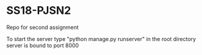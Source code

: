 # SS18-PJSN2
Repo for second assignment

To start the server type "python manage.py runserver" in the root directory
server is bound to port 8000
